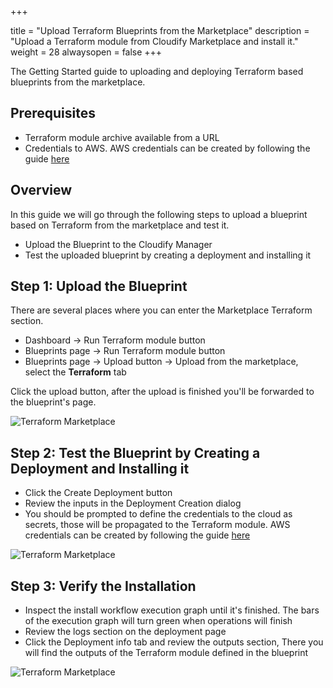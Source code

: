 +++

title = "Upload Terraform Blueprints from the Marketplace"
description = "Upload a Terraform module from Cloudify Marketplace and install it."
weight = 28
alwaysopen = false
+++

The Getting Started guide to uploading and deploying Terraform based blueprints from the marketplace.

## Prerequisites
* Terraform module archive available from a URL
* Credentials to AWS. AWS credentials can be created by following the guide [here](https://docs.aws.amazon.com/IAM/latest/UserGuide/id_credentials_access-keys.html#Using_CreateAccessKey)


## Overview
In this guide we will go through the following steps to upload a blueprint based on Terraform from the marketplace and test it.

* Upload the Blueprint to the Cloudify Manager
* Test the uploaded blueprint by creating a deployment and installing it

## Step 1: Upload the Blueprint
There are several places where you can enter the Marketplace Terraform section.

* Dashboard -> Run Terraform module button
* Blueprints page -> Run Terraform module button
* Blueprints page -> Upload button -> Upload from the marketplace, select the **Terraform** tab

Click the upload button, after the upload is finished you'll be forwarded to the blueprint's page.


![Terraform Marketplace]( /images/trial_getting_started/tf/TtMarketplace.jpg )


## Step 2: Test the Blueprint by Creating a Deployment and Installing it
* Click the Create Deployment button
* Review the inputs in the Deployment Creation dialog
* You should be prompted to define the credentials to the cloud as secrets, those will be propagated to the Terraform module. AWS credentials can be created by following the guide [here](https://docs.aws.amazon.com/IAM/latest/UserGuide/id_credentials_access-keys.html#Using_CreateAccessKey)

![Terraform Marketplace]( /images/trial_getting_started/tf/TtMarketplace.jpg )


## Step 3: Verify the Installation
* Inspect the install workflow execution graph until it's finished. The bars of the execution graph will turn green when operations will finish
* Review the logs section on the deployment page
* Click the Deployment info tab and review the outputs section, There you will find the outputs of the Terraform module defined in the blueprint


![Terraform Marketplace]( /images/trial_getting_started/tf/TfInstall.jpg )
